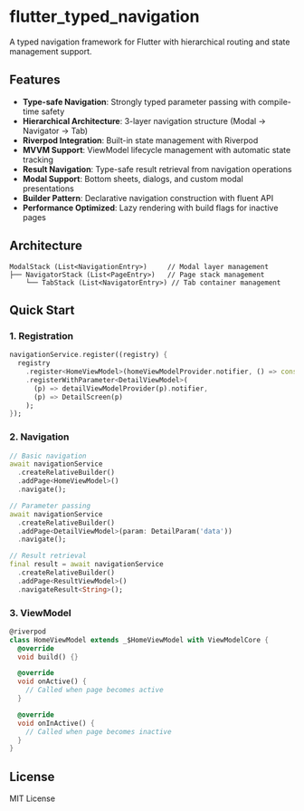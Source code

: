 # flutter_typed_navigation

A typed navigation framework for Flutter with hierarchical routing and state management support.

## Features

- **Type-safe Navigation**: Strongly typed parameter passing with compile-time safety
- **Hierarchical Architecture**: 3-layer navigation structure (Modal → Navigator → Tab)
- **Riverpod Integration**: Built-in state management with Riverpod
- **MVVM Support**: ViewModel lifecycle management with automatic state tracking
- **Result Navigation**: Type-safe result retrieval from navigation operations
- **Modal Support**: Bottom sheets, dialogs, and custom modal presentations
- **Builder Pattern**: Declarative navigation construction with fluent API
- **Performance Optimized**: Lazy rendering with build flags for inactive pages

## Architecture

```
ModalStack (List<NavigationEntry>)     // Modal layer management
├── NavigatorStack (List<PageEntry>)   // Page stack management
    └── TabStack (List<NavigatorEntry>) // Tab container management
```

## Quick Start

### 1. Registration

```dart
navigationService.register((registry) {
  registry
    .register<HomeViewModel>(homeViewModelProvider.notifier, () => const HomeScreen())
    .registerWithParameter<DetailViewModel>(
      (p) => detailViewModelProvider(p).notifier, 
      (p) => DetailScreen(p)
    );
});
```

### 2. Navigation

```dart
// Basic navigation
await navigationService
  .createRelativeBuilder()
  .addPage<HomeViewModel>()
  .navigate();

// Parameter passing
await navigationService
  .createRelativeBuilder()
  .addPage<DetailViewModel>(param: DetailParam('data'))
  .navigate();

// Result retrieval
final result = await navigationService
  .createRelativeBuilder()
  .addPage<ResultViewModel>()
  .navigateResult<String>();
```

### 3. ViewModel

```dart
@riverpod
class HomeViewModel extends _$HomeViewModel with ViewModelCore {
  @override
  void build() {}

  @override
  void onActive() {
    // Called when page becomes active
  }

  @override
  void onInActive() {
    // Called when page becomes inactive
  }
}
```

## License

MIT License